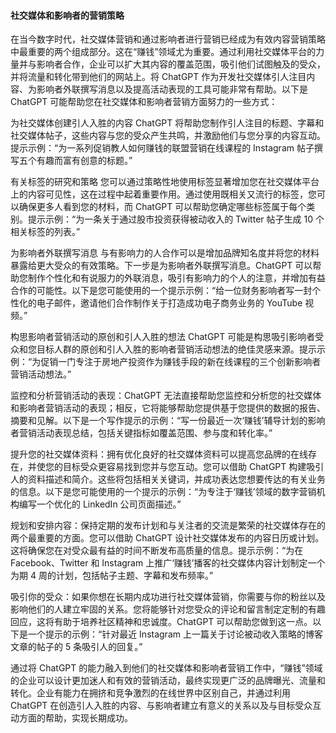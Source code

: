 #### 社交媒体和影响者的营销策略

在当今数字时代，社交媒体营销和通过影响者进行营销已经成为有效内容营销策略中最重要的两个组成部分。这在“赚钱”领域尤为重要。通过利用社交媒体平台的力量并与影响者合作，企业可以扩大其内容的覆盖范围，吸引他们试图触及的受众，并将流量和转化带到他们的网站上。将 ChatGPT 作为开发社交媒体引人注目内容、为影响者外联撰写消息以及提高活动表现的工具可能非常有帮助。以下是 ChatGPT 可能帮助您在社交媒体和影响者营销方面努力的一些方式：

为社交媒体创建引人入胜的内容 ChatGPT 将帮助您制作引人注目的标题、字幕和社交媒体帖子，这些内容与您的受众产生共鸣，并激励他们与您分享的内容互动。提示示例：“为一系列促销教人如何赚钱的联盟营销在线课程的 Instagram 帖子撰写五个有趣而富有创意的标题。”

有关标签的研究和策略 您可以通过策略性地使用标签显著增加您在社交媒体平台上的内容可见性，这在过程中起着重要作用。通过使用既相关又流行的标签，您可以确保更多人看到您的材料，而 ChatGPT 可以帮助您确定哪些标签属于每个类别。提示示例：“为一条关于通过股市投资获得被动收入的 Twitter 帖子生成 10 个相关标签的列表。”

为影响者外联撰写消息 与有影响力的人合作可以是增加品牌知名度并将您的材料暴露给更大受众的有效策略。下一步是为影响者外联撰写消息。ChatGPT 可以帮助您制作个性化和有说服力的外联消息，吸引有影响力的个人的注意，并增加有益合作的可能性。以下是您可能使用的一个提示示例：“给一位财务影响者写一封个性化的电子邮件，邀请他们合作制作关于打造成功电子商务业务的 YouTube 视频。”

构思影响者营销活动的原创和引人入胜的想法 ChatGPT 可能是构思吸引影响者受众和您目标人群的原创和引人入胜的影响者营销活动想法的绝佳灵感来源。提示示例：“为促销一门专注于房地产投资作为赚钱手段的新在线课程的三个创新影响者营销活动想法。”

监控和分析营销活动的表现：ChatGPT 无法直接帮助您监控和分析您的社交媒体和影响者营销活动的表现；相反，它将能够帮助您提供基于您提供的数据的报告、摘要和见解。以下是一个写作提示的示例：“写一份最近一次‘赚钱’辅导计划的影响者营销活动表现总结，包括关键指标如覆盖范围、参与度和转化率。”

提升您的社交媒体资料：拥有优化良好的社交媒体资料可以提高您品牌的在线存在，并使您的目标受众更容易找到您并与您互动。您可以借助 ChatGPT 构建吸引人的资料描述和简介。这些将包括相关关键词，并成功表达您想要传达的有关业务的信息。以下是您可能使用的一个提示的示例：“为专注于‘赚钱’领域的数字营销机构编写一个优化的 LinkedIn 公司页面描述。”

规划和安排内容：保持定期的发布计划和与关注者的交流是繁荣的社交媒体存在的两个最重要的方面。您可以借助 ChatGPT 设计社交媒体发布的内容日历或计划。这将确保您在对受众最有益的时间不断发布高质量的信息。提示示例：“为在 Facebook、Twitter 和 Instagram 上推广‘赚钱’播客的社交媒体内容计划制定一个为期 4 周的计划，包括帖子主题、字幕和发布频率。”

吸引你的受众：如果你想在长期内成功进行社交媒体营销，你需要与你的粉丝以及影响他们的人建立牢固的关系。您将能够针对您受众的评论和留言制定定制的有趣回应，这将有助于培养社区精神和忠诚度。ChatGPT 可以帮助您做到这一点。以下是一个提示的示例：“针对最近 Instagram 上一篇关于讨论被动收入策略的博客文章的帖子的 5 条吸引人的回复。”

通过将 ChatGPT 的能力融入到他们的社交媒体和影响者营销工作中，“赚钱”领域的企业可以设计更加迷人和有效的营销活动，最终实现更广泛的品牌曝光、流量和转化。企业有能力在拥挤和竞争激烈的在线世界中区别自己，并通过利用 ChatGPT 在创造引人入胜的内容、与影响者建立有意义的关系以及与目标受众互动方面的帮助，实现长期成功。
